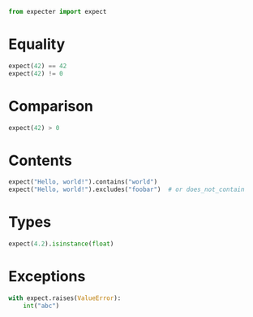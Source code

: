 ```python
from expecter import expect
```

# Equality

```python
expect(42) == 42
expect(42) != 0
```

# Comparison

```python
expect(42) > 0
```

# Contents

```python
expect("Hello, world!").contains("world")
expect("Hello, world!").excludes("foobar")  # or does_not_contain
```

# Types

```python
expect(4.2).isinstance(float)
```

# Exceptions

```python
with expect.raises(ValueError):
    int("abc")
```

